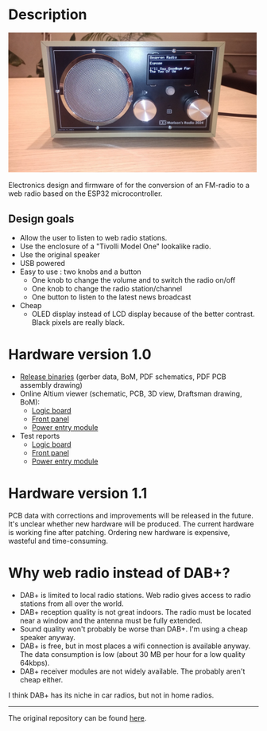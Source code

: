 # Description

<img src="./info/pictures/IMG_20240320_214157_546.jpg" width="500"/>

Electronics design and firmware of for the conversion of an FM-radio to a web radio based on the ESP32 microcontroller.

## Design goals
* Allow the user to listen to web radio stations.
* Use the enclosure of a "Tivolli Model One" lookalike radio. 
* Use the original speaker
* USB powered
* Easy to use : two knobs and a button
  * One knob to change the volume and to switch the radio on/off
  * One knob to change the radio station/channel
  * One button to listen to the latest news broadcast
* Cheap
  * OLED display instead of LCD display because of the better contrast.  Black pixels are really black.

# Hardware version 1.0
* [Release binaries](https://github.com/LieBtrau/esp32-web-radio/releases/tag/hw_1.0.0) (gerber data, BoM, PDF schematics, PDF PCB assembly drawing)
* Online Altium viewer (schematic, PCB, 3D view, Draftsman drawing, BoM):
  * [Logic board](https://365.altium.com/files/4109E801-90D9-4754-8810-C3B9F4649D15)
  * [Front panel](https://365.altium.com/files/9F6788B9-9D0B-400C-A80F-A1CFE65F462F)
  * [Power entry module](https://365.altium.com/files/06756B94-5B1C-4D01-91C6-53AC24E7E911)
* Test reports
  * [Logic board](./hardware/testReports/TR_web-radio_1.0.0.md)
  * [Front panel](./hardware/testReports/TR_front-panel_1.0.0.md)
  * [Power entry module](./hardware/testReports/TR_power-entry_1.0.0.md)

# Hardware version 1.1
PCB data with corrections and improvements will be released in the future.  It's unclear whether new hardware will be produced.  The current hardware is working fine after patching.  Ordering new hardware is expensive, wasteful and time-consuming.

# Why web radio instead of DAB+?
* DAB+ is limited to local radio stations.  Web radio gives access to radio stations from all over the world.
* DAB+ reception quality is not great indoors.  The radio must be located near a window and the antenna must be fully extended.
* Sound quality won't probably be worse than DAB+.  I'm using a cheap speaker anyway.
* DAB+ is free, but in most places a wifi connection is available anyway.  The data consumption is low (about 30 MB per hour for a low quality 64kbps).
* DAB+ receiver modules are not widely available.  The probably aren't cheap either.

I think DAB+ has its niche in car radios, but not in home radios.

----
The original repository can be found [here](https://github.com/LieBtrau/esp32-web-radio).